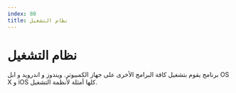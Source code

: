 ```yaml
---
index: 80
title: نظام التشغيل
---
```

# نظام التشغيل

برنامج يقوم بتشغيل كافة البرامج الأخرى على جهاز الكمبيوتر. ويندوز و اندرويد و ابل OS X و iOS كلها أمثلة لأنظمة التشغيل.